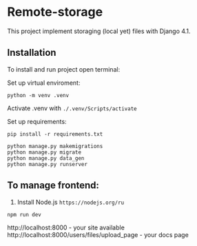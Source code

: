 # Remote-storage
This project implement storaging (local yet) files with Django 4.1.

## Installation
To install and run project open terminal:

Set up virtual enviroment:
```commandline
python -m venv .venv
```
Activate .venv with `./.venv/Scripts/activate`

Set up requirements:
```commandline
pip install -r requirements.txt
```

```
python manage.py makemigrations
python manage.py migrate
python manage.py data_gen
python manage.py runserver
```

## To manage frontend:
1. Install Node.js `https://nodejs.org/ru`
```
npm run dev
```

http://localhost:8000 - your site available
http://localhost:8000/users/files/upload_page - your docs page
